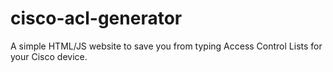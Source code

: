 # cisco-acl-generator
A simple HTML/JS website to save you from typing Access Control Lists for your Cisco device.
